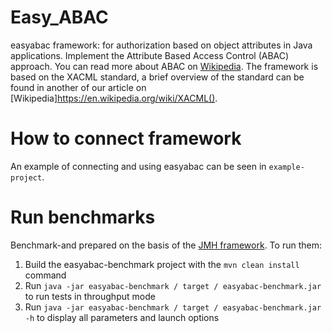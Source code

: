# Easy_ABAC
easyabac framework: for authorization based on object attributes in Java applications. Implement the Attribute Based Access Control (ABAC) approach. You can read more about ABAC on [Wikipedia](https://en.wikipedia.org/wiki/Attribute-based_access_control).
The framework is based on the XACML standard, a brief overview of the standard can be found in another of our article on [Wikipedia]https://en.wikipedia.org/wiki/XACML().

# How to connect framework
An example of connecting and using easyabac can be seen in `example-project`.

# Run benchmarks
Benchmark-and prepared on the basis of the [JMH framework](http://openjdk.java.net/projects/code-tools/jmh/). To run them:
1. Build the easyabac-benchmark project with the `mvn clean install` command
1. Run `java -jar easyabac-benchmark / target / easyabac-benchmark.jar` to run tests in throughput mode
1. Run `java -jar easyabac-benchmark / target / easyabac-benchmark.jar -h` to display all parameters and launch options
   
